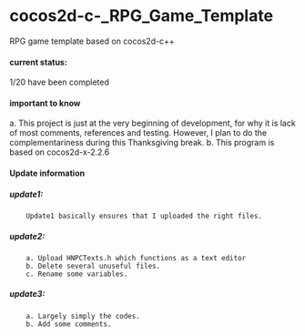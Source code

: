 # cocos2d-c-_RPG_Game_Template
RPG game template based on cocos2d-c++

#### current status:
1/20 have been completed

#### important to know
a. 
  This project is just at the very beginning of development, for why it is lack of most comments, references and testing.
  However, I plan to do the complementariness during this Thanksgiving break.
b.
  This program is based on cocos2d-x-2.2.6
  
#### Update information
##### update1: 
        Update1 basically ensures that I uploaded the right files.
##### update2:
        a. Upload HNPCTexts.h which functions as a text editor
        b. Delete several unuseful files.
        c. Rename some variables.
##### update3:
        a. Largely simply the codes.
        b. Add some comments. 


